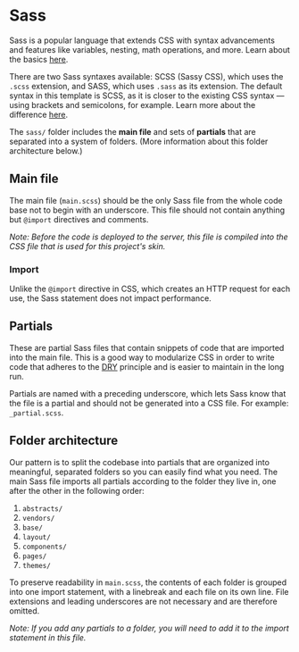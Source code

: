 # Sass

Sass is a popular language that extends CSS with syntax advancements and features like variables, nesting, math operations, and more. Learn about the basics [here](http://sass-lang.com/guide).

There are two Sass syntaxes available: SCSS (Sassy CSS), which uses the `.scss` extension, and SASS, which uses `.sass` as its extension. The default syntax in this template is SCSS, as it is closer to the existing CSS syntax — using brackets and semicolons, for example. Learn more about the difference [here](http://thesassway.com/editorial/sass-vs-scss-which-syntax-is-better).

The `sass/` folder includes the **main file** and sets of **partials** that are separated into a system of folders. (More information about this folder architecture below.)

## Main file

The main file (`main.scss`) should be the only Sass file from the whole code base not to begin with an underscore. This file should not contain anything but `@import` directives and comments.

*Note: Before the code is deployed to the server, this file is compiled into the CSS file that is used for this project's skin.*

### Import

Unlike the `@import` directive in CSS, which creates an HTTP request for each use, the Sass statement does not impact performance.

## Partials

These are partial Sass files that contain snippets of code that are imported into the main file. This is a good way to modularize CSS in order to write code that adheres to the [DRY](https://en.wikipedia.org/wiki/Don't_repeat_yourself) principle and is easier to maintain in the long run.

Partials are named with a preceding underscore, which lets Sass know that the file is a partial and should not be generated into a CSS file. For example: `_partial.scss`.

## Folder architecture

Our pattern is to split the codebase into partials that are organized into meaningful, separated folders so you can easily find what you need. The main Sass file imports all partials according to the folder they live in, one after the other in the following order:

1. `abstracts/`
2. `vendors/`
3. `base/`
4. `layout/`
5. `components/`
6. `pages/`
7. `themes/`

To preserve readability in `main.scss`, the contents of each folder is grouped into one import statement, with a linebreak and each file on its own line. File extensions and leading underscores are not necessary and are therefore omitted.

*Note: If you add any partials to a folder, you will need to add it to the import statement in this file.*

